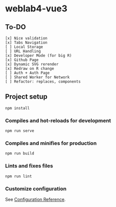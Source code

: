 # weblab4-vue3

## To-DO
```
[x] Nice validation 
[x] Tabs Navigation
[ ] Local Storage
[ ] URL Handling
[x] Developer Mode (for big R)
[x] Github Page
[x] Dynamic SVG rerender
[x] Redraw on R change
[ ] Auth + Auth Page
[ ] Shared Worker for Network
[ ] Refactor: replaces, components
```

## Project setup
```
npm install
```

### Compiles and hot-reloads for development
```
npm run serve
```

### Compiles and minifies for production
```
npm run build
```

### Lints and fixes files
```
npm run lint
```

### Customize configuration
See [Configuration Reference](https://cli.vuejs.org/config/).
